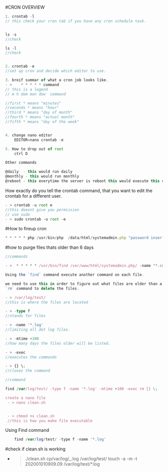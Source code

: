 #CRON OVERVIEW

```ts
1. crontab -l
// this check your cron tab if you have any cron schedule task.


ls -s
//check

ls -l
//check


2. crontab -e
//set up cron and decide which editor to use.

3. breif summar of what a cron job looks like.
- >    * * * * * command
// this is a legend
// m h dom mon dow  command

//first * means "minutes"
//seconds * means "hour"
//third * means "day of month"
//fourth * means "actual month"
//fifth * means "day of the week"


4. change nano editor
    EDITOR=nano crontab -e

5. How to drop out of root
    ctrl D
```

```ts
Other commands

@daily  - this would run daily
@monthly - this would run monthly
@reboot - this everytime the server is reboot this would execute this command


```

How exactly do you tell the crontab command, that you want to edit the crontab for a different user.

```ts
- > crontab -u root e
//this doesnt give you permission
// use sudo
- > sudo crontab -u root -e


```

#How to fireup cron

```ts
* * * * * php /usr/bin/php  /data/html/systemadmin.php "password inserted"
```

#how to purge files thats older than 6 days

```ts
//commands

- >  * * * * * /usr/bin/find /var/www/html/systemadmin.php/ -name "*.conf" -mtime +6 -exec rm -type f {} \;

Using the `find` command execute another command on each file.

we need to use this in order to figure out what files are older than a certain number of days and then use the the
`rm` command to delete the files.

- > /var/log/test/
//this is where the files are located

- > -type f
//stands for files

- > -name '*.log'
//limiting all dot log files.

- > -mtime +100
//how many days the files older will be listed.

- > -exec
//executes the commands

- > {} \;
//closes the command
```

```ts
//command

find /var/log/test/ -type f -name '*.log' -mtime +100 -exec rm {} \;

create a nano file
 - > nano clean.sh


 - > chmod +x clean.sh
 //this is how you make file executable
```

Using Find command

```php
    find /var/log/test/ -type f -name '*.log'


```

#check if clean.sh is working

-  > ./clean.sh
   > cp/var/log/\_.log /var/log/test/
   > touch -a -m -t 202001010909.09 /var/log/test/\*.log
